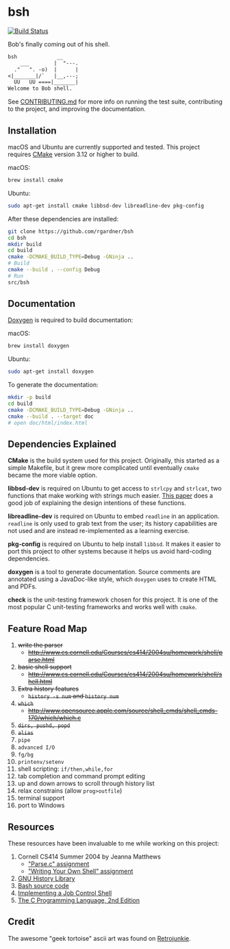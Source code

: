 # bsh

[![Build Status](https://dev.azure.com/rgardner/opensource/_apis/build/status/rgardner.bsh?branchName=master)](https://dev.azure.com/rgardner/opensource/_build/latest?definitionId=4&branchName=master)

Bob's finally coming out of his shell.

```txt
bsh             __
    ___        |  "---.
  ."   ". -o)  |      |
<|_______|/`   |__,---;
  UU   UU ====|_______|
Welcome to Bob shell.
```

See [CONTRIBUTING.md](CONTRIBUTING.md) for more info on running the test suite,
contributing to the project, and improving the documentation.

## Installation

macOS and Ubuntu are currently supported and tested. This project requires
[CMake](https://cmake.org/) version 3.12 or higher to build.

macOS:

```sh
brew install cmake
```

Ubuntu:

```sh
sudo apt-get install cmake libbsd-dev libreadline-dev pkg-config
```

After these dependencies are installed:

```sh
git clone https://github.com/rgardner/bsh
cd bsh
mkdir build
cd build
cmake -DCMAKE_BUILD_TYPE=Debug -GNinja ..
# Build
cmake --build . --config Debug
# Run
src/bsh
```

## Documentation

[Doxygen](http://www.stack.nl/~dimitri/doxygen/index.html) is required to
build documentation:

macOS:

```sh
brew install doxygen
```

Ubuntu:

```sh
sudo apt-get install doxygen
```

To generate the documentation:

```sh
mkdir -p build
cd build
cmake -DCMAKE_BUILD_TYPE=Debug -GNinja ..
cmake --build . --target doc
# open doc/html/index.html
```

## Dependencies Explained

**CMake** is the build system used for this project. Originally, this started as
a simple Makefile, but it grew more complicated until eventually `cmake` became
the more viable option.

**libbsd-dev** is required on Ubuntu to get access to `strlcpy` and `strlcat`,
two functions that make working with strings much easier. [This
paper](https://www.sudo.ws/todd/papers/strlcpy.html) does a good job of
explaining the design intentions of these functions.

**libreadline-dev** is required on Ubuntu to embed `readline` in an
application. `readline` is only used to grab text from the user; its history
capabilities are not used and are instead re-implemented as a learning
exercise.

**pkg-config** is required on Ubuntu to help install `libbsd`. It makes it
easier to port this project to other systems because it helps us avoid
hard-coding dependencies.

**doxygen** is a tool to generate documentation. Source comments are annotated
using a JavaDoc-like style, which `doxygen` uses to create HTML and PDFs.

**check** is the unit-testing framework chosen for this project. It is one of
the most popular C unit-testing frameworks and works well with `cmake`.

## Feature Road Map

1. ~~write the parser~~
   - ~~http://www.cs.cornell.edu/Courses/cs414/2004su/homework/shell/parse.html~~
2. ~~basic shell support~~
   - ~~http://www.cs.cornell.edu/Courses/cs414/2004su/homework/shell/shell.html~~
3. ~~Extra history features~~
   - ~~`history -s num` and `history num`~~
4. ~~`which`~~
   - ~~http://www.opensource.apple.com/source/shell_cmds/shell_cmds-170/which/which.c~~
5. ~~`dirs, pushd, popd`~~
6. ~~`alias`~~
7. `pipe`
8. `advanced I/O`
9. `fg/bg`
10. `printenv/setenv`
11. shell scripting: `if/then,while,for`
12. tab completion and command prompt editing
13. up and down arrows to scroll through history list
14. relax constrains (allow `prog>outfile`)
15. terminal support
16. port to Windows

## Resources

These resources have been invaluable to me while working on this project:

1. Cornell CS414 Summer 2004 by Jeanna Matthews
   - ["Parse.c" assignment](http://www.cs.cornell.edu/Courses/cs414/2004su/homework/shell/parse.html)
   - ["Writing Your Own Shell" assignment](http://www.cs.cornell.edu/Courses/cs414/2004su/homework/shell/shell.html)
2. [GNU History Library](http://cnswww.cns.cwru.edu/php/chet/readline/history.html)
3. [Bash source code](https://ftp.gnu.org/gnu/bash/)
4. [Implementing a Job Control Shell](http://www.gnu.org/software/libc/manual/html_node/Implementing-a-Shell.html#Implementing-a-Shell)
5. [The C Programming Language, 2nd
   Edition](http://smile.amazon.com/dp/0131103628/ref=cm_sw_r_tw_dp_.lqevb1B3CJ24)

## Credit

The awesome "geek tortoise" ascii art was found on
[Retrojunkie](http://www.retrojunkie.com/asciiart/animals/turtles.htm).
